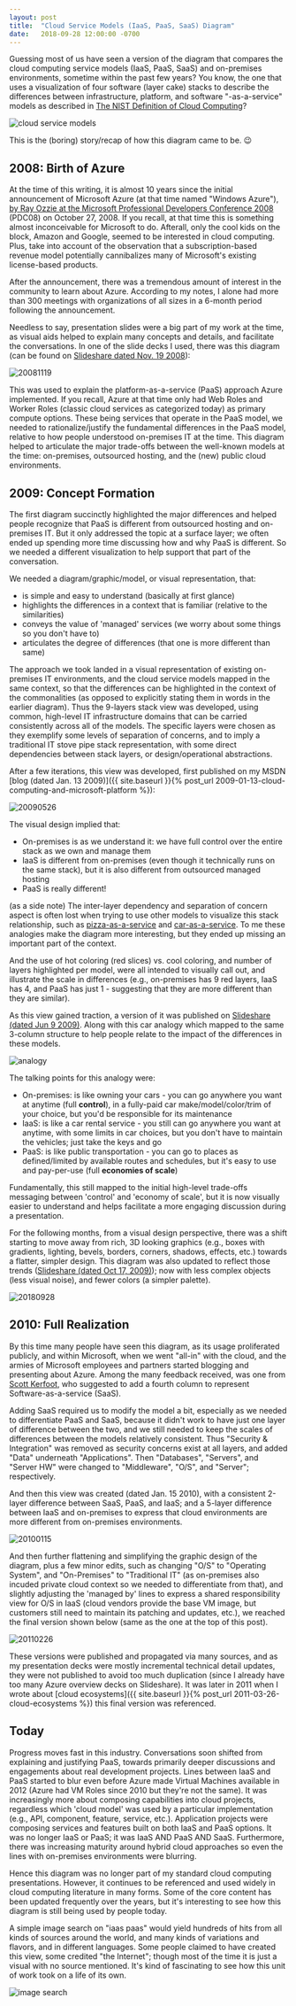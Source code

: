 ```yaml
---
layout: post
title:  "Cloud Service Models (IaaS, PaaS, SaaS) Diagram"
date:   2018-09-28 12:00:00 -0700
---
```


Guessing most of us have seen a version of the diagram that compares the cloud computing service models (IaaS, PaaS, SaaS) and on-premises environments, sometime within the past few years? You know, the one that uses a visualization of four software (layer cake) stacks to describe the differences between infrastructure, platform, and software "-as-a-service" models as described in [The NIST Definition of Cloud Computing](https://csrc.nist.gov/publications/detail/sp/800-145/final)?

![cloud service models](/assets/20110326-cloudmodels.png)

This is the (boring) story/recap of how this diagram came to be. 😉

## 2008: Birth of Azure

At the time of this writing, it is almost 10 years since the initial announcement of Microsoft Azure (at that time named "Windows Azure"), [by Ray Ozzie at the Microsoft Professional Developers Conference 2008](https://channel9.msdn.com/Blogs/pdc2008/KYN01) (PDC08) on October 27, 2008. If you recall, at that time this is something almost inconceivable for Microsoft to do. Afterall, only the cool kids on the block, Amazon and Google, seemed to be interested in cloud computing. Plus, take into account of the observation that a subscription-based revenue model potentially cannibalizes many of Microsoft's existing license-based products.

After the announcement, there was a tremendous amount of interest in the community to learn about Azure. According to my notes, I alone had more than 300 meetings with organizations of all sizes in a 6-month period following the announcement.

Needless to say, presentation slides were a big part of my work at the time, as visual aids helped to explain many concepts and details, and facilitate the conversations. In one of the slide decks I used, there was this diagram (can be found on [Slideshare dated Nov. 19 2008](https://www.slideshare.net/davidcchou/microsoft-and-cloud-computing-presentation/5-On_premises_vs_in_the)):

![20081119](/assets/20180928-cloud-service-models-20081119.png)

This was used to explain the platform-as-a-service (PaaS) approach Azure implemented. If you recall, Azure at that time only had Web Roles and Worker Roles (classic cloud services as categorized today) as primary compute options. These being services that operate in the PaaS model, we needed to rationalize/justify the fundamental differences in the PaaS model, relative to how people understood on-premises IT at the time. This diagram helped to articulate the major trade-offs between the well-known models at the time: on-premises, outsourced hosting, and the (new) public cloud environments.

## 2009: Concept Formation

The first diagram succinctly highlighted the major differences and helped people recognize that PaaS is different from outsourced hosting and on-premises IT. But it only addressed the topic at a surface layer; we often ended up spending more time discussing how and why PaaS is different. So we needed a different visualization to help support that part of the conversation. 

We needed a diagram/graphic/model, or visual representation, that:
- is simple and easy to understand (basically at first glance)
- highlights the differences in a context that is familiar (relative to the similarities)
- conveys the value of 'managed' services (we worry about some things so you don't have to)
- articulates the degree of differences (that one is more different than same)

The approach we took landed in a visual representation of existing on-premises IT environments, and the cloud service models mapped in the same context, so that the differences can be highlighted in the context of the commonalities (as opposed to explicitly stating them in words in the earlier diagram). Thus the 9-layers stack view was developed, using common, high-level IT infrastructure domains that can be carried consistently across all of the models. The specific layers were chosen as they exemplify some levels of separation of concerns, and to imply a traditional IT stove pipe stack representation, with some direct dependencies between stack layers, or design/operational abstractions.

After a few iterations, this view was developed, first published on my MSDN [blog (dated Jan. 13 2009)]({{ site.baseurl }}{% post_url 2009-01-13-cloud-computing-and-microsoft-platform %}):

![20090526](/assets/20180928-cloud-service-models-20090526.png)

The visual design implied that:
- On-premises is as we understand it: we have full control over the entire stack as we own and manage them
- IaaS is different from on-premises (even though it technically runs on the same stack), but it is also different from outsourced managed hosting
- PaaS is really different!

(as a side note) The inter-layer dependency and separation of concern aspect is often lost when trying to use other models to visualize this stack relationship, such as [pizza-as-a-service](https://www.linkedin.com/pulse/20140730172610-9679881-pizza-as-a-service/) and [car-as-a-service](https://community.dynamics.com/365/financeandoperations/b/axtipsandtricks/archive/2016/07/14/what-is-cloud-and-what-are-iaas-paas-and-saas). To me these analogies make the diagram more interesting, but they ended up missing an important part of the context.

And the use of hot coloring (red slices) vs. cool coloring, and number of layers highlighted per model, were all intended to visually call out, and illustrate the scale in differences (e.g., on-premises has 9 red layers, IaaS has 4, and PaaS has just 1 - suggesting that they are more different than they are similar).

As this view gained traction, a version of it was published on [Slideshare (dated Jun 9 2009)](https://www.slideshare.net/davidcchou/patterns-of-cloud-applications-using-microsoft-azure-services-platform). Along with this car analogy which mapped to the same 3-column structure to help people relate to the impact of the differences in these models.

![analogy](/assets/20180928-cloud-service-models-20090526-analogy.png)

The talking points for this analogy were:
- On-premises: is like owning your cars - you can go anywhere you want at anytime (full **control**), in a fully-paid car make/model/color/trim of your choice, but you'd be responsible for its maintenance
- IaaS: is like a car rental service - you still can go anywhere you want at anytime, with some limits in car choices, but you don't have to maintain the vehicles; just take the keys and go
- PaaS: is like public transportation - you can go to places as defined/limited by available routes and schedules, but it's easy to use and pay-per-use (full **economies of scale**)

Fundamentally, this still mapped to the initial high-level trade-offs messaging between 'control' and 'economy of scale', but it is now visually easier to understand and helps facilitate a more engaging discussion during a presentation.

For the following months, from a visual design perspective, there was a shift starting to move away from rich, 3D looking graphics (e.g., boxes with gradients, lighting, bevels, borders, corners, shadows, effects, etc.) towards a flatter, simpler design. This diagram was also updated to reflect those trends ([Slideshare (dated Oct 17, 2009)](https://www.slideshare.net/davidcchou/windows-azure-platform)); now with less complex objects (less visual noise), and fewer colors (a simpler palette).

![20180928](/assets/20180928-cloud-service-models-20091027.png)

## 2010: Full Realization

By this time many people have seen this diagram, as its usage proliferated publicly, and within Microsoft, when we went "all-in" with the cloud, and the armies of Microsoft employees and partners started blogging and presenting about Azure. Among the many feedback received, was one from [Scott Kerfoot](https://www.linkedin.com/in/scottker/), who suggested to add a fourth column to represent Software-as-a-service (SaaS).

Adding SaaS required us to modify the model a bit, especially as we needed to differentiate PaaS and SaaS, because it didn't work to have just one layer of difference between the two, and we still needed to keep the scales of differences between the models relatively consistent. Thus "Security & Integration" was removed as security concerns exist at all layers, and added "Data" underneath "Applications". Then "Databases", "Servers", and "Server HW" were changed to "Middleware", "O/S", and "Server"; respectively.

And then this view was created (dated Jan. 15 2010), with a consistent 2-layer difference between SaaS, PaaS, and IaaS; and a 5-layer difference between IaaS and on-premises to express that cloud environments are more different from on-premises environments.

![20100115](/assets/20180928-cloud-service-models-20100115.png)

And then further flattening and simplifying the graphic design of the diagram, plus a few minor edits, such as changing "O/S" to "Operating System", and "On-Premises" to "Traditional IT" (as on-premises also incuded private cloud context so we needed to differentiate from that), and slightly adjusting the 'managed by' lines to express a shared responsibility view for O/S in IaaS (cloud vendors provide the base VM image, but customers still need to maintain its patching and updates, etc.), we reached the final version shown below (same as the one at the top of this post).

![20110226](/assets/20180928-cloud-service-models-20110226.png)

These versions were published and propagated via many sources, and as my presentation decks were mostly incremental technical detail updates, they were not published to avoid too much duplication (since I already have too many Azure overview decks on Slideshare). It was later in 2011 when I wrote about [cloud ecosystems]({{ site.baseurl }}{% post_url 2011-03-26-cloud-ecosystems %}) this final version was referenced.

## Today

Progress moves fast in this industry. Conversations soon shifted from explaining and justifying PaaS, towards primarily deeper discussions and engagements about real development projects. Lines between IaaS and PaaS started to blur even before Azure made Virtual Machines available in 2012 (Azure had VM Roles since 2010 but they're not the same). It was increasingly more about composing capabilities into cloud projects, regardless which 'cloud model' was used by a particular implementation (e.g., API, component, feature, service, etc.). Application projects were composing services and features built on both IaaS and PaaS options. It was no longer IaaS or PaaS; it was IaaS AND PaaS AND SaaS. Furthermore, there was increasing maturity around hybrid cloud approaches so even the lines with on-premises environments were blurring.

Hence this diagram was no longer part of my standard cloud computing presentations. However, it continues to be referenced and used widely in cloud computing literature in many forms. Some of the core content has been updated frequently over the years, but it's interesting to see how this diagram is still being used by people today.

A simple image search on "iaas paas" would yield hundreds of hits from all kinds of sources around the world, and many kinds of variations and flavors, and in different languages. Some people claimed to have created this view, some credited "the Internet"; though most of the time it is just a visual with no source mentioned. It's kind of fascinating to see how this unit of work took on a life of its own.

![image search](/assets/20180928-search-results.png)

